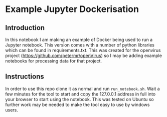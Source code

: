 # Example Jupyter Dockerisation


## Introduction

In this notebook I am making an example of Docker being used to run a Jupyter notebook. This version comes with a number of python libraries which can be found in requirements.txt. This was created for the openvirus project (https://github.com/petermr/openVirus) so I may be adding example notebooks for processing data for that project.

## Instructions

In order to use this repo clone it as normal and run `run_notebook.sh`. Wait a few minutes for the tool to start and copy the 127.0.0.1 address in full into your browser to start using the notebook.
This was tested on Ubuntu so further work may be needed to make the tool easy to use by windows users.
